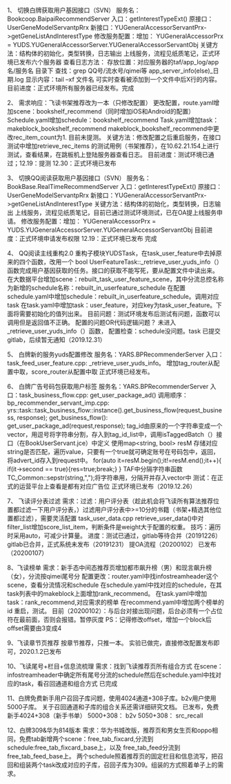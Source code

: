 1、	切换白牌获取用户基因接口（SVN）
服务名：Bookcoop.BaipaiRecommendServer
入口：getInterestTypeExt()
原接口：UserGeneModelServantpRrx
新接口：YUGeneralAccessorServantPrx->getGeneListAndInterestType
修改服务配置：增加：
YUGeneralAccessorPrx = YUDS.YUGeneralAccessorServer.YUGeneralAccessorServantObj
关键方法：结构体的初始化，类型转换，日志输出
上线服务，流程见纸质笔记，正式环境已发布六个服务器
查看日志方法：
存放位置：对应服务器的taf/app_log/app名/服务名 目录下
查找：grep QQ号/流水号/qimei等 app_server_info(else)_日期.log
显示内容：tail –xf 文件名 可实时查看被添加到一个文件中后X行的内容。
目前进度：正式环境所有服务器已经发布。完成


2、	需求响应：飞读书架推荐改为一本（只修改配置）
更改配置，route.yaml增加scene：bookshelf_recommend（同时增加iOS和Android的配置）
Schedule.yaml增加schedule：bookshelf_recommend
Task.yaml增加task：makeblock_bookshelf_recommend
makeblock_bookshelf_recommend中更改rec_item_count为1.
目前未提测。
关键方法：修改配置之后重启服务，在接口测试中增加retrieve_rec_items 的测试用例（书架推荐），在10.62.21.154上进行测试，查看结果，在跳板机上登陆服务器查看日志。
目前进度：测试环境已通过；12.19：提测
12.30：正式环境已发布

3、	切换QQ阅读获取用户基因接口（SVN）
服务名：BookBase.RealTimeRecommendServer
入口：getInterestTypeExt()
原接口：UserGeneModelServantpRrx
新接口：YUGeneralAccessorServantPrx->getGeneListAndInterestType
关键方法：结构体的初始化，类型转换，日志输出
上线服务，流程见纸质笔记，目前已通过测试环境测试，已在OA提上线服务申请。
修改服务配置：增加：
YUGeneralAccessorPrx = YUDS.YUGeneralAccessorServer.YUGeneralAccessorServantObj
目前进度：正式环境申请发布权限
12.19：正式环境已发布 完成


4、	QQ阅读主线重构2.0
重构子模块YUDSTask，在task_user_feature中去掉原来的四个函数，改用一个
bool UserFeatureTask::_retrieve_user_yuds_info（）函数完成用户基因获取的任务。接口的获取不能写死，要从配置文件中读出来。
在大数据平台增加scene：rebuilt_task_user_feature_scene，其中分流总控名称为新增的schedule名称：rebuilt_in_userfeature_schedule
在配置schedule.yaml中增加schedule：rebuilt_in_userfeature_schedule。调用对应task
在task.yaml中增加task：user_feature，对应key为task_user_feature。下面将需要初始化的值列出来。
目前问题：测试环境发布后测试有问题，函数可以调用但是返回值不正确。
配置的问题OR代码逻辑问题？
未进入_retrieve_user_yuds_info（）函数，
配置检查：schedule没问题。task
已提交gitlab，后续暂无通知（2019.12.31）


5、	白牌新的服务yuds配置修改
服务名：YARS.BPRecommenderServer
入口：task_feed_user_feature.cpp: _retrieve_user_yuds_info。
增加tag_router从配置中取，score_router从配置中取
正式环境已经发布。

6、 白牌广告号码包获取用户标签
服务名：YARS.BPRecommenderServer
入口：task_business_flow.cpp: get_user_package_ad()
调用顺序：bp_recommender_servant_imp.cpp: yrs::task::task_business_flow::instance().get_business_flow(request_business, response);
         get_business_flow(): get_user_package_ad(request,response);
tag_id由原来的一个字符串变成一个vector，用逗号将字符串分割，存入到tag_id_list中，调用isTaggedBatch（）接口（在BookUserServant.jce）中定义
使用map<string, bool> resM 存储对应string是否匹配，遍历value，只要有一个true就可确定账号在号码包中，返回，将advert_id存入到request中。
for(auto it=resM.begin();it!=resM.end();it++){
    if(it->second == true){res=true;break;}
}
TAF中分隔字符串函数TC_Common::sepstr<string>(string,",");将字符串用，分隔开并存入vector中
测试：在正式的运营平台上查看是都有对应广告位
正式环境已发布（2019.12.26）

7、 飞读评分表过滤
需求：过滤：用户评分表（趁此机会将飞读所有算法推荐位置都过滤一下用户评分表，）过滤用户评分表中>=10分的书籍（书架+精选其他位置都过滤），需要灵活配置
task_user_data.cpp retrieve_user_data()中对filter_list增加score_list_item，判断条件是weight大于配置的权重。
技巧：遍历时采用auto，可减少计算量。
进度：测试已通过，gitlab等待合并（20191226）
      gitlab已合并，正式系统未发布（20191231）
      提OA流程（20200102）
      已发布（20200107）

8、飞读榜单
需求：新手态中间态推荐页增加都市飙升榜（男）和现言飙升榜（女），分流按qimei尾号分
配置更改：router.yaml中找infostreamheader这个scene，查看分流情况和schedule
         在schedule.yaml中找对应的schedule，在其task列表中的makeblock上面增加rank_recommend。
         在task.yaml中增加task：rank_recommend,对应需求的榜单
         在recommend.yaml中增加两个榜单的id
         重启，测试。
        目前（20200102）：与后台对接出现问题，后台必须有一个占位符在最前面，否则会报错。暂停灰度
        PS：记得修改offset，增加一个block后offset需要由3变成4

9、飞读章节页推荐
按章节推荐，只推一本。
实验已做完，直接修改配置发布即可，2020.1.2已发布

10、飞读尾号+栏目+信息流梳理
需求：找到飞读推荐页所有组合方式
在scene：infostreamheader中确定所有尾号分流的schedule然后在schedule.yaml中找对应的task，看召回通道和组合方式
已完成

11、白牌免费新手用户召回子库问题，使用4024通道+308子库。b2v用户使用5000子库。
关于召回通道和子库的组合关系还需详细研究文档。
已发布，免费新手4024+308（新手书单）
5000+308： b2v
5050+308： src_recall

12、白牌309&华为814版本
需求：华为书城改版，推荐页和男女生页和oppo相同，免费tab新增两个scene：free_tab_fixcard,分流到schedule:free_tab_fixcard_base上，以及
free_tab_feed分流到free_tab_feed_base上。
两个schedule照着推荐页的固定栏目和信息流写，把召回和组装两个task改成对应的子库，召回子库为309。组装的方式照着单子上的需求。

